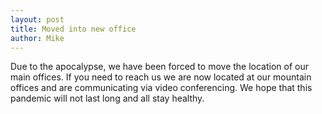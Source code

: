 ```yaml
---
layout: post
title: Moved into new office
author: Mike
---
```


Due to the apocalypse, we have been forced to move the location of our main offices. If you need to reach us we are now located at our mountain offices and are communicating via video conferencing. We hope that this pandemic will not last long and all stay healthy.